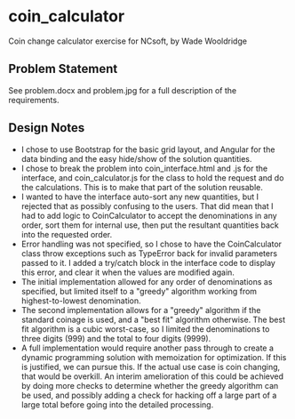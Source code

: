 # coin_calculator
Coin change calculator exercise for NCsoft, by Wade Wooldridge

## Problem Statement
See problem.docx and problem.jpg for a full description of the requirements.

## Design Notes
- I chose to use Bootstrap for the basic grid layout, and Angular for the
data binding and the easy hide/show of the solution quantities.
- I chose to break the problem into coin_interface.html and .js for the
interface, and coin_calculator.js for the class to hold the request and do
the calculations. This is to make that part of the solution reusable.
- I wanted to have the interface auto-sort any new quantities, but I rejected
that as possibly confusing to the users. That did mean that I had to add logic
to CoinCalculator to accept the denominations in any order, sort them for 
internal use, then put the resultant quantities back into the requested order.
- Error handling was not specified, so I chose to have the CoinCalculator 
class throw exceptions such as TypeError back for invalid parameters passed
to it. I added a try/catch block in the interface code to display this error,
and clear it when the values are modified again.
- The initial implementation allowed for any order of denominations as
specified, but limited itself to a "greedy" algorithm working from
highest-to-lowest denomination.
- The second implementation allows for a "greedy" algorithm if the standard
coinage is used, and a "best fit" algorithm otherwise.  The best fit algorithm
is a cubic worst-case, so I limited the denominations to three digits (999)
and the total to four digits (9999).
- A full implementation would require another pass through to create a 
dynamic programming solution with memoization for optimization.  If this is
justified, we can pursue this. If the actual use case is coin changing, that
would be overkill. An interim amelioration of this could be achieved by doing
more checks to determine whether the greedy algorithm can be used, and possibly
adding a check for hacking off a large part of a large total before going
into the detailed processing.


